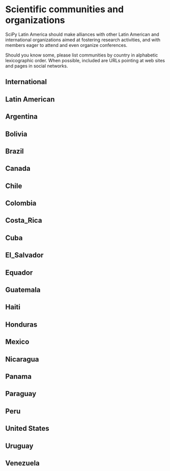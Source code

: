 
# Scientific communities and organizations

SciPy Latin America should make alliances with other Latin American
and international organizations aimed at fostering research activities,
and with members eager to attend and even organize conferences.

Should you know some, please list communities by country in
alphabetic lexicographic order. When possible, included are URLs
pointing at web sites and pages in social networks.

## International


## Latin American


## Argentina


## Bolivia


## Brazil


## Canada


## Chile


## Colombia


## Costa_Rica


## Cuba


## El_Salvador


## Equador


## Guatemala


## Haiti


## Honduras


## Mexico


## Nicaragua


## Panama


## Paraguay


## Peru


## United States


## Uruguay


## Venezuela



